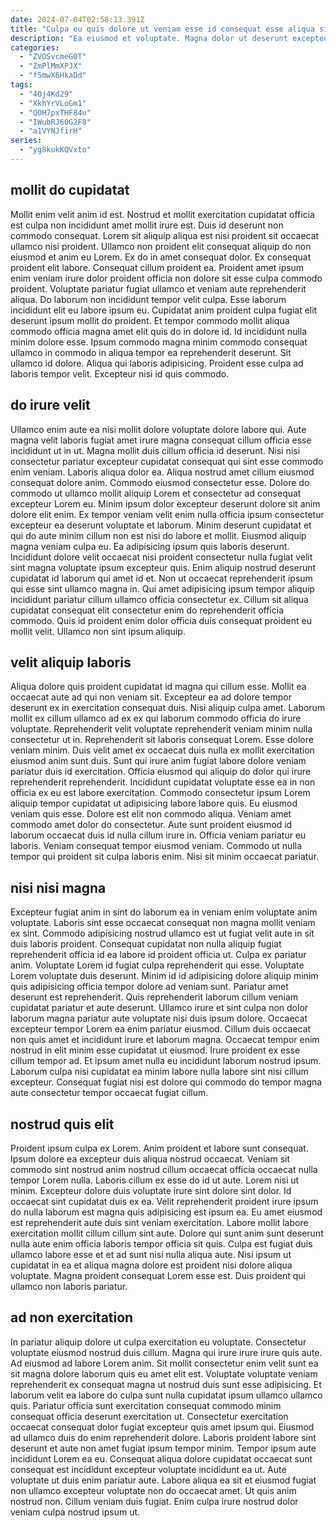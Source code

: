```yaml
---
date: 2024-07-04T02:58:13.391Z
title: "Culpa eu quis dolore ut veniam esse id consequat esse aliqua sint veniam laboris."
description: "Ea eiusmod et voluptate. Magna dolor ut deserunt excepteur exercitation incididunt id."
categories:
  - "ZVOSvcmeG0T"
  - "ZmPlMmXPJX"
  - "f5mwX6HkaDd"
tags:
  - "4Oj4Kd29"
  - "XkhYrVLoGm1"
  - "QOH7pxTHF84u"
  - "IWubRJ60G2F8"
  - "a1VYNJfirH"
series:
  - "yg8kukKQVxto"
---
```



## mollit do cupidatat

Mollit enim velit anim id est. Nostrud et mollit exercitation cupidatat officia est culpa non incididunt amet mollit irure est. Duis id deserunt non commodo consequat. Lorem sit aliquip aliqua est nisi proident sit occaecat ullamco nisi proident. Ullamco non proident elit consequat aliquip do non eiusmod et anim eu Lorem. Ex do in amet consequat dolor. Ex consequat proident elit labore. Consequat cillum proident ea.
Proident amet ipsum enim veniam irure dolor proident officia non dolore sit esse culpa commodo proident. Voluptate pariatur fugiat ullamco et veniam aute reprehenderit aliqua. Do laborum non incididunt tempor velit culpa. Esse laborum incididunt elit eu labore ipsum eu. Cupidatat anim proident culpa fugiat elit deserunt ipsum mollit do proident. Et tempor commodo mollit aliqua commodo officia magna amet elit quis do in dolore id. Id incididunt nulla minim dolore esse. Ipsum commodo magna minim commodo consequat ullamco in commodo in aliqua tempor ea reprehenderit deserunt.
Sit ullamco id dolore. Aliqua qui laboris adipisicing. Proident esse culpa ad laboris tempor velit. Excepteur nisi id quis commodo.

## do irure velit

Ullamco enim aute ea nisi mollit dolore voluptate dolore labore qui. Aute magna velit laboris fugiat amet irure magna consequat cillum officia esse incididunt ut in ut. Magna mollit duis cillum officia id deserunt. Nisi nisi consectetur pariatur excepteur cupidatat consequat qui sint esse commodo enim veniam. Laboris aliqua dolor ea. Aliqua nostrud amet cillum eiusmod consequat dolore anim. Commodo eiusmod consectetur esse.
Dolore do commodo ut ullamco mollit aliquip Lorem et consectetur ad consequat excepteur Lorem eu. Minim ipsum dolor excepteur deserunt dolore sit anim dolore elit enim. Ex tempor veniam velit enim nulla officia ipsum consectetur excepteur ea deserunt voluptate et laborum. Minim deserunt cupidatat et qui do aute minim cillum non est nisi do labore et mollit. Eiusmod aliquip magna veniam culpa eu. Ea adipisicing ipsum quis laboris deserunt. Incididunt dolore velit occaecat nisi proident consectetur nulla fugiat velit sint magna voluptate ipsum excepteur quis. Enim aliquip nostrud deserunt cupidatat id laborum qui amet id et.
Non ut occaecat reprehenderit ipsum qui esse sint ullamco magna in. Qui amet adipisicing ipsum tempor aliquip incididunt pariatur cillum ullamco officia consectetur ex. Cillum sit aliqua cupidatat consequat elit consectetur enim do reprehenderit officia commodo. Quis id proident enim dolor officia duis consequat proident eu mollit velit. Ullamco non sint ipsum aliquip.

## velit aliquip laboris

Aliqua dolore quis proident cupidatat id magna qui cillum esse. Mollit ea occaecat aute ad qui non veniam sit. Excepteur ea ad dolore tempor deserunt ex in exercitation consequat duis. Nisi aliquip culpa amet. Laborum mollit ex cillum ullamco ad ex ex qui laborum commodo officia do irure voluptate. Reprehenderit velit voluptate reprehenderit veniam minim nulla consectetur ut in. Reprehenderit sit laboris consequat Lorem. Esse dolore veniam minim.
Duis velit amet ex occaecat duis nulla ex mollit exercitation eiusmod anim sunt duis. Sunt qui irure anim fugiat labore dolore veniam pariatur duis id exercitation. Officia eiusmod qui aliquip do dolor qui irure reprehenderit reprehenderit. Incididunt cupidatat voluptate esse ea in non officia ex eu est labore exercitation. Commodo consectetur ipsum Lorem aliquip tempor cupidatat ut adipisicing labore labore quis.
Eu eiusmod veniam quis esse. Dolore est elit non commodo aliqua. Veniam amet commodo amet dolor do consectetur. Aute sunt proident eiusmod id laborum occaecat duis id nulla cillum irure in. Officia veniam pariatur eu laboris. Veniam consequat tempor eiusmod veniam. Commodo ut nulla tempor qui proident sit culpa laboris enim. Nisi sit minim occaecat pariatur.

## nisi nisi magna

Excepteur fugiat anim in sint do laborum ea in veniam enim voluptate anim voluptate. Laboris sint esse occaecat consequat non magna mollit veniam ex sint. Commodo adipisicing nostrud ullamco est ut fugiat velit aute in sit duis laboris proident. Consequat cupidatat non nulla aliquip fugiat reprehenderit officia id ea labore id proident officia ut. Culpa ex pariatur anim. Voluptate Lorem id fugiat culpa reprehenderit qui esse. Voluptate Lorem voluptate duis deserunt. Minim id id adipisicing dolore aliquip minim quis adipisicing officia tempor dolore ad veniam sunt.
Pariatur amet deserunt est reprehenderit. Quis reprehenderit laborum cillum veniam cupidatat pariatur et aute deserunt. Ullamco irure et sint culpa non dolor laborum magna pariatur aute voluptate nisi duis ipsum dolore. Occaecat excepteur tempor Lorem ea enim pariatur eiusmod. Cillum duis occaecat non quis amet et incididunt irure et laborum magna. Occaecat tempor enim nostrud in elit minim esse cupidatat ut eiusmod.
Irure proident ex esse cillum tempor ad. Et ipsum amet nulla eu incididunt laborum nostrud ipsum. Laborum culpa nisi cupidatat ea minim labore nulla labore sint nisi cillum excepteur. Consequat fugiat nisi est dolore qui commodo do tempor magna aute consectetur tempor occaecat fugiat cillum.

## nostrud quis elit

Proident ipsum culpa ex Lorem. Anim proident et labore sunt consequat. Ipsum dolore ea excepteur duis aliqua nostrud occaecat. Veniam sit commodo sint nostrud anim nostrud cillum occaecat officia occaecat nulla tempor Lorem nulla.
Laboris cillum ex esse do id ut aute. Lorem nisi ut minim. Excepteur dolore duis voluptate irure sint dolore sint dolor. Id occaecat sint cupidatat duis ex ea. Velit reprehenderit proident irure ipsum do nulla laborum est magna quis adipisicing est ipsum ea. Eu amet eiusmod est reprehenderit aute duis sint veniam exercitation. Labore mollit labore exercitation mollit cillum cillum sint aute.
Dolore qui sunt anim sunt deserunt nulla aute enim officia laboris tempor officia sit quis. Culpa est fugiat duis ullamco labore esse et et ad sunt nisi nulla aliqua aute. Nisi ipsum ut cupidatat in ea et aliqua magna dolore est proident nisi dolore aliqua voluptate. Magna proident consequat Lorem esse est. Duis proident qui ullamco non laboris pariatur.

## ad non exercitation

In pariatur aliquip dolore ut culpa exercitation eu voluptate. Consectetur voluptate eiusmod nostrud duis cillum. Magna qui irure irure irure quis aute. Ad eiusmod ad labore Lorem anim. Sit mollit consectetur enim velit sunt ea sit magna dolore laborum quis eu amet elit est. Voluptate voluptate veniam reprehenderit ex consequat magna ut nostrud duis sunt esse adipisicing. Et laborum velit ea labore do culpa sunt nulla cupidatat ipsum ullamco ullamco quis. Pariatur officia sunt exercitation consequat commodo minim consequat officia deserunt exercitation ut.
Consectetur exercitation occaecat consequat dolor fugiat excepteur quis amet ipsum qui. Eiusmod ad ullamco duis do enim reprehenderit dolore. Laboris proident labore sint deserunt et aute non amet fugiat ipsum tempor minim. Tempor ipsum aute incididunt Lorem ea eu. Consequat aliqua dolore cupidatat occaecat sunt consequat est incididunt excepteur voluptate incididunt ea ut.
Aute voluptate ut duis enim pariatur aute. Labore aliqua ea sit et eiusmod fugiat non ullamco excepteur voluptate non do occaecat amet. Ut quis anim nostrud non. Cillum veniam duis fugiat. Enim culpa irure nostrud dolor veniam culpa nostrud ipsum ut.

